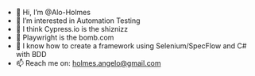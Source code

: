 - 👋 Hi, I’m @Alo-Holmes
- 👀 I’m interested in Automation Testing
- 🌱 I think Cypress.io is the shiznizz
- 🌱 Playwright is the bomb.com
- 🌱 I know how to create a framework using Selenium/SpecFlow and C# with BDD 
- 📫 Reach me on: holmes.angelo@gmail.com

<!---
Alo-Holmes/Alo-Holmes is a ✨ special ✨ repository because its `README.md` (this file) appears on your GitHub profile.
You can click the Preview link to take a look at your changes.
--->
